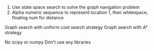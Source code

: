 

1. Use state space search to solve the graph navigation problem
2. Alpha numeric sequence to represent location 1, then whitespace, floating num for distance

Graph search with uniform cost search strategy
Graph search with A* strategy

No scipy or numpy
Don't use any libraries
